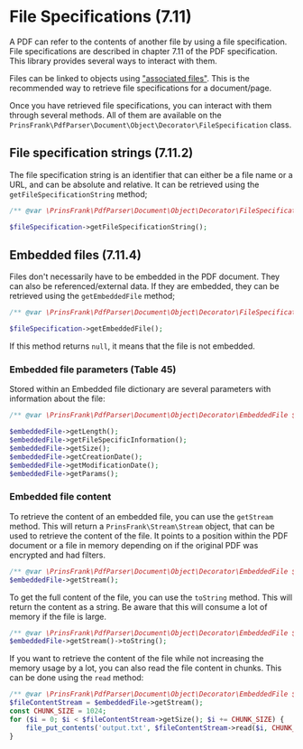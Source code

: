 # File Specifications (7.11)

A PDF can refer to the contents of another file by using a file specification. File specifications are described in chapter 7.11 of the PDF specification. This library provides several ways to interact with them.

Files can be linked to objects using ["associated files"](14.3-associated-files.md). This is the recommended way to retrieve file specifications for a document/page.

Once you have retrieved file specifications, you can interact with them through several methods. All of them are available on the `PrinsFrank\PdfParser\Document\Object\Decorator\FileSpecification` class.

## File specification strings (7.11.2)

The file specification string is an identifier that can either be a file name or a URL, and can be absolute and relative. It can be retrieved using the `getFileSpecificationString` method;

```php
/** @var \PrinsFrank\PdfParser\Document\Object\Decorator\FileSpecification $fileSpecification */

$fileSpecification->getFileSpecificationString();
```

## Embedded files (7.11.4)

Files don't necessarily have to be embedded in the PDF document. They can also be referenced/external data. If they are embedded, they can be retrieved using the `getEmbeddedFile` method;

```php
/** @var \PrinsFrank\PdfParser\Document\Object\Decorator\FileSpecification $fileSpecification */

$fileSpecification->getEmbeddedFile();
```

If this method returns `null`, it means that the file is not embedded.

### Embedded file parameters (Table 45)

Stored within an Embedded file dictionary are several parameters with information about the file:

```php
/** @var \PrinsFrank\PdfParser\Document\Object\Decorator\EmbeddedFile $embeddedFile */

$embeddedFile->getLength();
$embeddedFile->getFileSpecificInformation();
$embeddedFile->getSize();
$embeddedFile->getCreationDate();
$embeddedFile->getModificationDate();
$embeddedFile->getParams();
```

### Embedded file content

To retrieve the content of an embedded file, you can use the `getStream` method. This will return a `PrinsFrank\Stream\Stream` object, that can be used to retrieve the content of the file. It points to a position within the PDF document or a file in memory depending on if the original PDF was encrypted and had filters.

```php
/** @var \PrinsFrank\PdfParser\Document\Object\Decorator\EmbeddedFile $embeddedFile */
$embeddedFile->getStream();
```

To get the full content of the file, you can use the `toString` method. This will return the content as a string. Be aware that this will consume a lot of memory if the file is large.

```php
/** @var \PrinsFrank\PdfParser\Document\Object\Decorator\EmbeddedFile $embeddedFile */
$embeddedFile->getStream()->toString();
```

If you want to retrieve the content of the file while not increasing the memory usage by a lot, you can also read the file content in chunks. This can be done using the `read` method:

```php
/** @var \PrinsFrank\PdfParser\Document\Object\Decorator\EmbeddedFile $embeddedFile */
$fileContentStream = $embeddedFile->getStream();
const CHUNK_SIZE = 1024;
for ($i = 0; $i < $fileContentStream->getSize(); $i += CHUNK_SIZE) {
    file_put_contents('output.txt', $fileContentStream->read($i, CHUNK_SIZE), FILE_APPEND);
}
```
